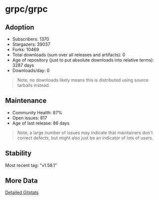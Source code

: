 # grpc/grpc

## Adoption

- Subscribers: 1370
- Stargazers: 39037
- Forks: 10469
- Total downloads (sum over all releases and artifacts): 0
- Age of repository (just to put absolute downloads into relative terms): 3287 days
- Downloads/day: 0

> Note, no downloads likely means this is distributed using source tarballs instead.

## Maintenance

- Community Health: 87%
- Open issues: 817
- Age of last release: 86 days

> Note, a large number of issues may indicate that maintainers don't correct defects, but might also
> just be an indicator of lots of users.

## Stability

Most recent tag: "v1.58.1"

## More Data

[Detailed Gitstats](/bazel-catalog/gitstats/grpc/grpc)

